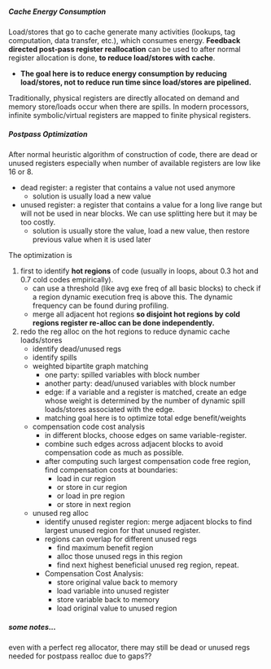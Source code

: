 ##### Cache Energy Consumption
Load/stores that go to cache generate many activities (lookups, tag computation, data transfer, etc.), which consumes energy. **Feedback directed post-pass register reallocation** can be used to after normal register allocation is done, **to reduce load/stores with cache**. 
- **The goal here is to reduce energy consumption by reducing load/stores, not to reduce run time since load/stores are pipelined.**

Traditionally, physical registers are directly allocated on demand and memory store/loads occur when there are spills. In modern processors, infinite symbolic/virtual registers are mapped to finite physical registers. 

##### Postpass Optimization
After normal heuristic algorithm of construction of code, there are dead or unused registers  especially when number of available registers are low like 16 or 8. 
- dead register: a register that contains a value not used anymore
	- solution is usually load a new value
- unused register: a register that contains a value for a long live range but will not be used in near blocks. We can use splitting here but it may be too costly.
	- solution is usually store the value, load a new value, then restore previous value when it is used later

The optimization is 
1.  first to identify **hot regions** of code (usually in loops, about 0.3 hot and 0.7 cold codes empirically). 
	-  can use a threshold (like avg exe freq of all basic blocks) to check if a region dynamic execution freq is above this.  The  dynamic frequency can be found during profiling.
	-  merge all adjacent hot regions **so disjoint hot regions by cold regions register re-alloc can be done independently.**
2.  redo the reg alloc on the hot regions to reduce dynamic cache loads/stores
	-  identify dead/unused regs
	-  identify spills
	-  weighted bipartite graph matching
		-  one party: spilled variables with block number
		-  another party: dead/unused variables with block number
		-  edge: if a variable and a register is matched, create an edge whose weight is determined by the number of dynamic spill  loads/stores associated with the edge.
		-  matching goal here is to optimize total edge benefit/weights
	-  compensation code cost analysis
		-  in different blocks, choose edges on same variable-register.
		-  combine such edges across adjacent blocks to avoid compensation code as much as possible. 
		-  after computing such largest compensation code free region,  find  compensation costs at boundaries:
			-  load in cur region
			-  or store in cur region
			-  or load in pre region
			-  or store in next region
	-  unused reg alloc
		-  identify unused register region: merge adjacent blocks to find largest unused region for  that unused register. 
		-  regions can overlap for different unused regs
			-  find maximum benefit region
			-  alloc those unused regs in this region
			-  find next highest beneficial unused reg region, repeat.
		-  Compensation Cost Analysis:
			-  store original value back to memory
			-  load variable into unused register
			-  store variable back to memory
			-  load original value to unused region

##### some notes...
even with a perfect reg allocator, there may still be dead or unused regs needed for postpass realloc due to gaps??
